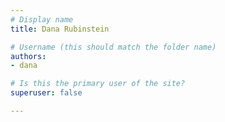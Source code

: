 ```yaml
---
# Display name
title: Dana Rubinstein

# Username (this should match the folder name)
authors:
- dana

# Is this the primary user of the site?
superuser: false

---
```

